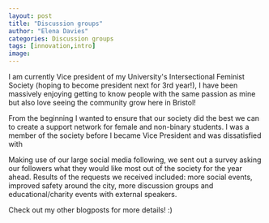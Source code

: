 ```yaml
---
layout: post
title: "Discussion groups"
author: "Elena Davies"
categories: Discussion groups 
tags: [innovation,intro]
image: 
---
```


I am currently Vice president of my University's Intersectional Feminist Society (hoping to become president next for 3rd year!), I have been massively enjoying getting to know people with the same passion as mine but also love seeing the community grow here in Bristol! 

From the beginning I wanted to ensure that our society did the best we can to create a support network for female and non-binary students. I was a member of the society before I became Vice President and was dissatisfied with 

Making use of our large social media following, we sent out a survey asking our followers what they would like most out of the society for the year ahead. Results of the requests we received included: more social events, improved safety around the city, more discussion groups and educational/charity events with external speakers.

Check out my other blogposts for more details! :) 


